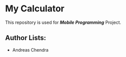 # My Calculator

This repository is used for ***Mobile Programming*** Project.

## Author Lists:
- Andreas Chendra
